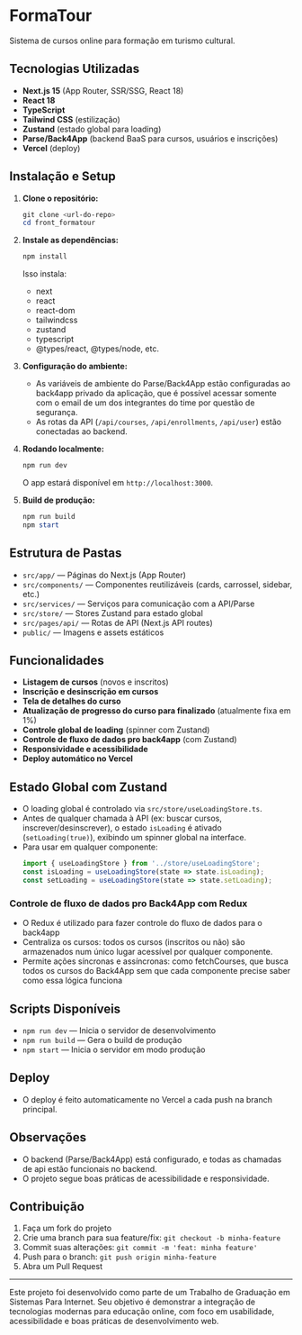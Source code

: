 # FormaTour

Sistema de cursos online para formação em turismo cultural.

## Tecnologias Utilizadas

- **Next.js 15** (App Router, SSR/SSG, React 18)
- **React 18**
- **TypeScript**
- **Tailwind CSS** (estilização)
- **Zustand** (estado global para loading)
- **Parse/Back4App** (backend BaaS para cursos, usuários e inscrições)
- **Vercel** (deploy)

## Instalação e Setup

1. **Clone o repositório:**
   ```powershell
   git clone <url-do-repo>
   cd front_formatour
   ```

2. **Instale as dependências:**
   ```powershell
   npm install
   ```
   Isso instala:
   - next
   - react
   - react-dom
   - tailwindcss
   - zustand
   - typescript
   - @types/react, @types/node, etc.

3. **Configuração do ambiente:**
   - As variáveis de ambiente do Parse/Back4App estão configuradas ao back4app privado da aplicação, que é possível acessar somente com o email de um dos integrantes do time por questão de segurança.
   - As rotas da API (`/api/courses`, `/api/enrollments`, `/api/user`) estão conectadas ao backend.

4. **Rodando localmente:**
   ```powershell
   npm run dev
   ```
   O app estará disponível em `http://localhost:3000`.

5. **Build de produção:**
   ```powershell
   npm run build
   npm start
   ```

## Estrutura de Pastas

- `src/app/` — Páginas do Next.js (App Router)
- `src/components/` — Componentes reutilizáveis (cards, carrossel, sidebar, etc.)
- `src/services/` — Serviços para comunicação com a API/Parse
- `src/store/` — Stores Zustand para estado global
- `src/pages/api/` — Rotas de API (Next.js API routes)
- `public/` — Imagens e assets estáticos

## Funcionalidades
 
- **Listagem de cursos** (novos e inscritos)
- **Inscrição e desinscrição em cursos**
- **Tela de detalhes do curso**
- **Atualização de progresso do curso para finalizado** (atualmente fixa em 1%)
- **Controle global de loading** (spinner com Zustand)
- **Controle de fluxo de dados pro back4app** (com Zustand)
- **Responsividade e acessibilidade**
- **Deploy automático no Vercel**

## Estado Global com Zustand
- O loading global é controlado via `src/store/useLoadingStore.ts`.
- Antes de qualquer chamada à API (ex: buscar cursos, inscrever/desinscrever), o estado `isLoading` é ativado (`setLoading(true)`), exibindo um spinner global na interface.
- Para usar em qualquer componente:
  ```typescript
  import { useLoadingStore } from '../store/useLoadingStore';
  const isLoading = useLoadingStore(state => state.isLoading);
  const setLoading = useLoadingStore(state => state.setLoading);
  ```

### Controle de fluxo de dados pro Back4App com Redux
- O Redux é utilizado para fazer controle do fluxo de dados para o back4app
- Centraliza os cursos: todos os cursos (inscritos ou não) são armazenados num único lugar acessível por qualquer componente.
- Permite ações síncronas e assíncronas: como fetchCourses, que busca todos os cursos do Back4App sem que cada componente precise saber como essa lógica funciona

## Scripts Disponíveis

- `npm run dev` — Inicia o servidor de desenvolvimento
- `npm run build` — Gera o build de produção
- `npm start` — Inicia o servidor em modo produção

## Deploy

- O deploy é feito automaticamente no Vercel a cada push na branch principal.

## Observações

- O backend (Parse/Back4App) está configurado, e todas as chamadas de api estão funcionais no backend.
- O projeto segue boas práticas de acessibilidade e responsividade.

## Contribuição

1. Faça um fork do projeto
2. Crie uma branch para sua feature/fix: `git checkout -b minha-feature`
3. Commit suas alterações: `git commit -m 'feat: minha feature'`
4. Push para o branch: `git push origin minha-feature`
5. Abra um Pull Request

---

Este projeto foi desenvolvido como parte de um Trabalho de Graduação em Sistemas Para Internet. Seu objetivo é demonstrar a integração de tecnologias modernas para educação online, com foco em usabilidade, acessibilidade e boas práticas de desenvolvimento web.